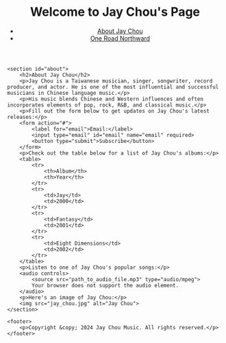 <!DOCTYPE html>
<html lang="en">
<head>
    <meta charset="UTF-8">
    <meta name="viewport" content="width=device-width, initial-scale=1.0">
    <title>Jay Chou - Introduction</title>
</head>
<body>
    <header>
        <h1>Welcome to Jay Chou's Page</h1>
        <nav>
            <ul>
                <li><a href="#about">About Jay Chou</a></li>
                <li><a href="song.html">One Road Northward</a></li>
            </ul>
        </nav>
    </header>

    <section id="about">
        <h2>About Jay Chou</h2>
        <p>Jay Chou is a Taiwanese musician, singer, songwriter, record producer, and actor. He is one of the most influential and successful musicians in Chinese language music.</p>
        <p>His music blends Chinese and Western influences and often incorporates elements of pop, rock, R&B, and classical music.</p>
        <p>Fill out the form below to get updates on Jay Chou's latest releases:</p>
        <form action="#">
            <label for="email">Email:</label>
            <input type="email" id="email" name="email" required>
            <button type="submit">Subscribe</button>
        </form>
        <p>Check out the table below for a list of Jay Chou's albums:</p>
        <table>
            <tr>
                <th>Album</th>
                <th>Year</th>
            </tr>
            <tr>
                <td>Jay</td>
                <td>2000</td>
            </tr>
            <tr>
                <td>Fantasy</td>
                <td>2001</td>
            </tr>
            <tr>
                <td>Eight Dimensions</td>
                <td>2002</td>
            </tr>
        </table>
        <p>Listen to one of Jay Chou's popular songs:</p>
        <audio controls>
            <source src="path_to_audio_file.mp3" type="audio/mpeg">
            Your browser does not support the audio element.
        </audio>
        <p>Here's an image of Jay Chou:</p>
        <img src="jay_chou.jpg" alt="Jay Chou">
    </section>

    <footer>
        <p>Copyright &copy; 2024 Jay Chou Music. All rights reserved.</p>
    </footer>
</body>
</html>


<!---
quepengfei0726/quepengfei0726 is a ✨ special ✨ repository because its `README.md` (this file) appears on your GitHub profile.
You can click the Preview link to take a look at your changes.
--->
